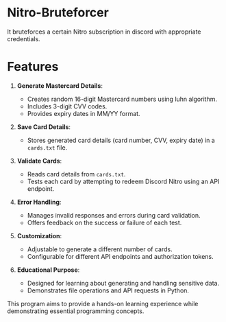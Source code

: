 # Nitro-Bruteforcer

It bruteforces a certain Nitro subscription in discord with appropriate credentials.


# Features

1. **Generate Mastercard Details**:
   - Creates random 16-digit Mastercard numbers using luhn algorithm.
   - Includes 3-digit CVV codes.
   - Provides expiry dates in MM/YY format.

2. **Save Card Details**:
   - Stores generated card details (card number, CVV, expiry date) in a `cards.txt` file.

3. **Validate Cards**:
   - Reads card details from `cards.txt`.
   - Tests each card by attempting to redeem Discord Nitro using an API endpoint.

4. **Error Handling**:
   - Manages invalid responses and errors during card validation.
   - Offers feedback on the success or failure of each test.

5. **Customization**:
   - Adjustable to generate a different number of cards.
   - Configurable for different API endpoints and authorization tokens.

6. **Educational Purpose**:
   - Designed for learning about generating and handling sensitive data.
   - Demonstrates file operations and API requests in Python.

This program aims to provide a hands-on learning experience while demonstrating essential programming concepts.
